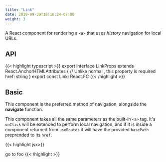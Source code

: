 ```yaml
---
title: "Link"
date: 2019-09-30T18:16:24-07:00
weight: 3
---
```


A React component for rendering a `<a>` that uses *history* navigation for local URLs.

## API

{{< highlight typescript >}}
export interface LinkProps
  extends React.AnchorHTMLAttributes<HTMLAnchorElement> {
  // Unlike normal <a>, this property is required
  href: string
}
export const Link: React.FC<LinkProps>
{{< /highlight >}}

## Basic

This component is the preferred method of navigation, alongside the **navigate** function.

This component takes all the same parameters as the built-in `<a>` tag. It's `onClick` will be extended to perform local navigation, and if it is inside a component returned from `useRoutes` it will have the provided `basePath` preprended to its `href`.

{{< highlight jsx>}}
<Link href="/foo">
  go to foo
</Link>
{{< /highlight >}}